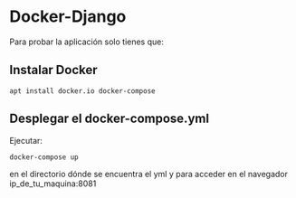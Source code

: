 # Docker-Django

Para probar la aplicación solo tienes que:  
## Instalar Docker  
    apt install docker.io docker-compose    
## Desplegar el docker-compose.yml
Ejecutar:

    docker-compose up  
en el directorio dónde se encuentra el yml y para acceder en el navegador ip_de_tu_maquina:8081
